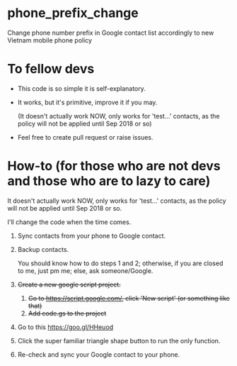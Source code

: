# phone_prefix_change
Change phone number prefix in Google contact list accordingly to new Vietnam mobile phone policy

# To fellow devs
- This code is so simple it is self-explanatory.
- It works, but it's primitive, improve it if you may. 

    (It doesn't actually work NOW, only works for 'test...' contacts, as the policy will not be applied until Sep 2018 or so)
- Feel free to create pull request or raise issues.

# How-to (for those who are not devs and those who are to lazy to care)

It doesn't actually work NOW, only works for 'test...' contacts, as the policy will not be applied until Sep 2018 or so.

I'll change the code when the time comes.

1. Sync contacts from your phone to Google contact.
2. Backup contacts.

    You should know how to do steps 1 and 2; otherwise, if you are closed to me, just pm me; else, ask someone/Google.

3. ~~Create a new google script project.~~
    1. ~~Go to https://script.google.com/, click 'New script' (or something like that)~~
    2. ~~Add code.gs to the project~~
3. Go to this https://goo.gl/HHeuod
4. Click the super familiar triangle shape button to run the only function.
5. Re-check and sync your Google contact to your phone.
